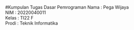 #Kumpulan Tugas Dasar Pemrograman
Nama : Pega Wijaya <br/>
NIM : 20220040011 <br/>
Kelas : TI22 F <br/>
Prodi : Teknik Informatika <br/>
